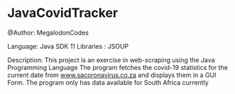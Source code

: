 # JavaCovidTracker

@Author: MegalodonCodes

Language: Java SDK 11
Libraries : JSOUP

Description: 
This project is an exercise in web-scraping using the Java Programming Language
The program fetches the covid-19 statistics for the current date from www.sacoronavirus.co.za
and displays them in a GUI Form.
The program only has data available for South Africa currently
